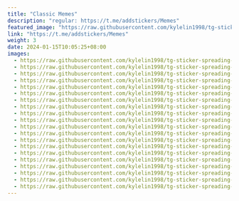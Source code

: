 ```yaml
---
title: "Classic Memes"
description: "regular: https://t.me/addstickers/Memes"
featured_image: "https://raw.githubusercontent.com/kylelin1998/tg-sticker-spreading-worldwide-images/main/img/95097b84-a924-4762-9e2b-2caf99010268.jpg"
link: "https://t.me/addstickers/Memes"
weight: 3
date: 2024-01-15T10:05:25+08:00
images:
  - https://raw.githubusercontent.com/kylelin1998/tg-sticker-spreading-worldwide-images/main/img/95097b84-a924-4762-9e2b-2caf99010268.jpg
  - https://raw.githubusercontent.com/kylelin1998/tg-sticker-spreading-worldwide-images/main/img/c6f485d0-9256-4fcc-b53f-dd9bec7975a1.jpg
  - https://raw.githubusercontent.com/kylelin1998/tg-sticker-spreading-worldwide-images/main/img/795bb93e-4cde-40df-8eba-2aced888ae55.jpg
  - https://raw.githubusercontent.com/kylelin1998/tg-sticker-spreading-worldwide-images/main/img/edbc5f7f-9c70-41bd-b4d5-5465d89f2d06.jpg
  - https://raw.githubusercontent.com/kylelin1998/tg-sticker-spreading-worldwide-images/main/img/94a9e388-f13b-4c46-b597-8436e8c35281.jpg
  - https://raw.githubusercontent.com/kylelin1998/tg-sticker-spreading-worldwide-images/main/img/d7b17676-0b05-442a-9bf4-01e662504336.jpg
  - https://raw.githubusercontent.com/kylelin1998/tg-sticker-spreading-worldwide-images/main/img/af13d5ff-82e3-40fe-84f1-3541801c7425.jpg
  - https://raw.githubusercontent.com/kylelin1998/tg-sticker-spreading-worldwide-images/main/img/f144b7f3-7be8-4982-9ae7-ac291d908776.jpg
  - https://raw.githubusercontent.com/kylelin1998/tg-sticker-spreading-worldwide-images/main/img/e4fb8724-2415-442f-9c21-9f6b2e0e729d.jpg
  - https://raw.githubusercontent.com/kylelin1998/tg-sticker-spreading-worldwide-images/main/img/8f4aa735-45d3-42b8-9af7-a9ec0d4b8c5f.jpg
  - https://raw.githubusercontent.com/kylelin1998/tg-sticker-spreading-worldwide-images/main/img/3337924c-5e52-47f7-bbf8-9c4688ce6912.jpg
  - https://raw.githubusercontent.com/kylelin1998/tg-sticker-spreading-worldwide-images/main/img/5646b0aa-5763-4362-a025-79f3f6e7d4ad.jpg
  - https://raw.githubusercontent.com/kylelin1998/tg-sticker-spreading-worldwide-images/main/img/20f9385a-1d79-4ff2-93fb-066e9e269126.jpg
  - https://raw.githubusercontent.com/kylelin1998/tg-sticker-spreading-worldwide-images/main/img/10457a6f-934f-457b-a4aa-41f1b98247e3.jpg
  - https://raw.githubusercontent.com/kylelin1998/tg-sticker-spreading-worldwide-images/main/img/6310a426-e265-4ad2-befa-c974ca5fc5de.jpg
  - https://raw.githubusercontent.com/kylelin1998/tg-sticker-spreading-worldwide-images/main/img/54b7d0e3-ceea-4f7c-b1f1-2b2a05c2a005.jpg
  - https://raw.githubusercontent.com/kylelin1998/tg-sticker-spreading-worldwide-images/main/img/8b1753e2-6773-4951-8c59-dbdf797f7621.jpg
  - https://raw.githubusercontent.com/kylelin1998/tg-sticker-spreading-worldwide-images/main/img/40ea2702-3781-4ee4-a86a-03871416a386.jpg
  - https://raw.githubusercontent.com/kylelin1998/tg-sticker-spreading-worldwide-images/main/img/7bcde3af-aee9-44ec-bf2b-ab1b8d6e08e1.jpg
  - https://raw.githubusercontent.com/kylelin1998/tg-sticker-spreading-worldwide-images/main/img/b703925f-0434-4133-9773-1d0d9c905dd5.jpg
---
```

